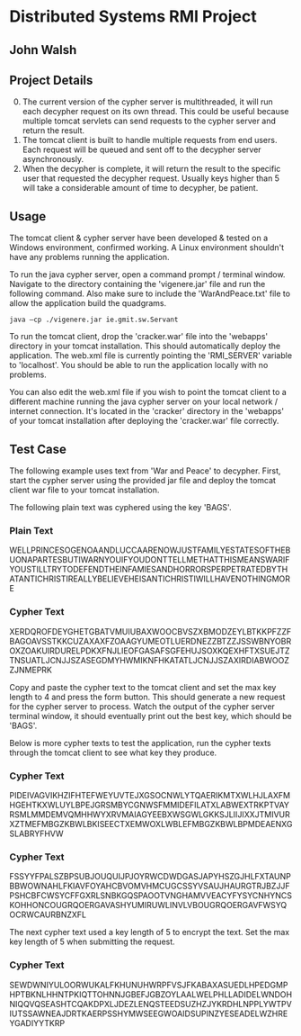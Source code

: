 # Distributed Systems RMI Project
## John Walsh

Project Details
---------------
0. The current version of the cypher server is multithreaded, it will run each decypher request on its own thread. This could be useful because multiple tomcat servlets can send requests to the cypher server and return the result.
0. The tomcat client is built to handle multiple requests from end users. Each request will be queued and sent off to the decypher server asynchronously.
0. When the decypher is complete, it will return the result to the specific user that requested the decypher request. Usually keys higher than 5 will take a considerable amount of time to decypher, be patient.


Usage
-----
The tomcat client & cypher server have been developed & tested on a Windows environment, confirmed working. A Linux environment shouldn't have any problems running the application.

To run the java cypher server, open a command prompt / terminal window. Navigate to the directory containing the 'vigenere.jar' file and run the following command. Also make sure to include the 'WarAndPeace.txt' file to allow the application build the quadgrams.

```
java –cp ./vigenere.jar ie.gmit.sw.Servant
```

To run the tomcat client, drop the 'cracker.war' file into the 'webapps' directory in your tomcat installation. This should automatically deploy the application. The web.xml file is currently pointing the 'RMI_SERVER' variable to 'localhost'. You should be able to run the application locally with no problems.

You can also edit the web.xml file if you wish to point the tomcat client to a different machine running the java cypher server on your local network / internet connection. It's located in the 'cracker' directory in the 'webapps' of your tomcat installation after deploying the 'cracker.war' file correctly.

Test Case
---------
The following example uses text from 'War and Peace' to decypher. First, start the cypher server using the provided jar file and deploy the tomcat client war file to your tomcat installation.

The following plain text was cyphered using the key 'BAGS'.

### Plain Text
WELLPRINCESOGENOAANDLUCCAARENOWJUSTFAMILYESTATESOFTHEBUONAPARTESBUTIWARNYOUIFYOUDONTTELLMETHATTHISMEANSWARIFYOUSTILLTRYTODEFENDTHEINFAMIESANDHORRORSPERPETRATEDBYTHATANTICHRISTIREALLYBELIEVEHEISANTICHRISTIWILLHAVENOTHINGMORE

### Cypher Text
XERDQROFDEYGHETGBATVMUIUBAXWOOCBVSZXBMODZEYLBTKKPFZZFBAGOAVSSTKKCUZAXAXFZOAAGYUMEOTLUERDNEZZBTZZJSSWBNYOBROXZOAKUIRDURELPDKXFNJLIEOFGASAFSGFEHUJSOXKQEXHFTXSUEJTZTNSUATLJCNJJSZASEGDMYHWMIKNFHKATATLJCNJJSZAXIRDIABWOOZZJNMEPRK

Copy and paste the cypher text to the tomcat client and set the max key length to 4 and press the form button. This should generate a new request for the cypher server to process. Watch the output of the cypher server terminal window, it should eventually print out the best key, which should be 'BAGS'.

Below is more cypher texts to test the application, run the cypher texts through the tomcat client to see what key they produce.

### Cypher Text
PIDEIVAGVIKHZIFHTEFWEYUVTEJXGSOCNWLYTQAERIKMTXWLHJLAXFMHGEHTKXWLUYLBPEJGRSMBYCGNWSFMMIDEFILATXLABWEXTRKPTVAYRSMLMMDEMVQMHHWYXRVMAIAGYEEBXWSGWLGKKSJLIIJIXXJTMIVURXZTMEFMBGZKBWLBKISEECTXEMWOXLWBLEFMBGZKBWLBPMDEAENXGSLABRYFHVW

### Cypher Text
FSSYYFPALSZBPSUBJOUQUIJPJOYRWCDWDGASJAPYHSZGJHLFXTAUNPBBWOWNAHLFKIAVFOYAHCBVOMVHMCUGCSSYVSAUJHAURGTRJBZJJFPSHCBFCWSYCFFGXRLSNBKGQSPAOOTVNGHAMVVEACYFYSYCNHYNCSKOHHONCOUGRQOERGAVASHYUMIRUWLINVLVBOUGRQOERGAVFWSYQOCRWCAURBNZXFL

The next cypher text used a key length of 5 to encrypt the text. Set the max key length of 5 when submitting the request.

### Cypher Text
SEWDWNIYULOORWUKALFKHUNUHWRPFVSJFKABAXASUEDLHPEDGMPHPTBKNLHHNTPKIQTTOHNNJGBEFJGBZOYLAALWELPHLLADIDELWNDOHNIQQVQSEASHTCQAKDPXLJDEZLENQSTEEDSUZHZJYKRDHLNPPLYWTPVIUTSSAWNEAJDRTKAERPSSHYMWSEEGWOAIDSUPINZYESEADELWZHREYGADIYYTKRP
